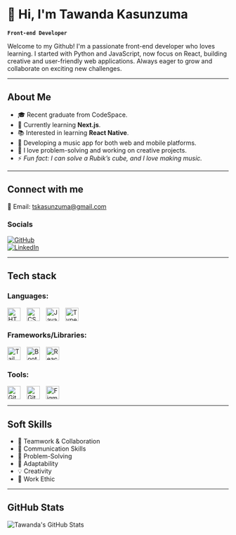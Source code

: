 # 👋 Hi, I'm Tawanda Kasunzuma

**`Front-end Developer`**

Welcome to my Github! I'm a passionate front-end developer who loves learning. I started with Python and JavaScript, now focus on React, building creative and user-friendly web applications. Always eager to grow and collaborate on exciting new challenges.

---

## About Me

- 🎓 Recent graduate from CodeSpace.
- 🌱 Currently learning **Next.js**. 
- 📚 Interested in learning **React Native**.
- 🧱 Developing a music app for both web and mobile platforms.  
- 🤖 I love problem-solving and working on creative projects.
- ⚡ *Fun fact: I can solve a Rubik’s cube, and I love making music.*

---

## Connect with me

📧 Email: [tskasunzuma@gmail.com](mailto:tskasunzuma@gmail.com)  

### Socials  

[![GitHub](https://img.shields.io/badge/-GitHub-181717?style=flat&logo=github&logoColor=white)](https://github.com/tawandakasunzuma)  
[![LinkedIn](https://img.shields.io/badge/-LinkedIn-blue?style=flat&logo=linkedin&logoColor=white)](https://www.linkedin.com/in/tawanda-kasunzuma/)  

---

## Tech stack

### Languages:

<p align="left">
  <img align="center" alt="HTML" width="30px" style="padding-right:10px;" src="https://cdn.jsdelivr.net/gh/devicons/devicon/icons/html5/html5-plain.svg" />
  <img align="center" alt="CSS" width="30px" style="padding-right:10px;" src="https://cdn.jsdelivr.net/gh/devicons/devicon/icons/css3/css3-plain.svg" />
  <img align="center" alt="JavaScript" width="30px" style="padding-right:10px;" src="https://cdn.jsdelivr.net/gh/devicons/devicon@latest/icons/javascript/javascript-original.svg" />
  <img align="center" alt="TypeScript" width="30px" style="padding-right:10px;" src="https://cdn.jsdelivr.net/gh/devicons/devicon@latest/icons/typescript/typescript-original.svg" />
</p>

### Frameworks/Libraries:

<p align="left">
  <img align="center" alt="Tailwind CSS" width="30px" style="padding-right:10px;" src="https://cdn.jsdelivr.net/gh/devicons/devicon@latest/icons/tailwindcss/tailwindcss-original.svg" />
  <img align="center" alt="Bootstrap" width="30px" style="padding-right:10px;" src="https://cdn.jsdelivr.net/gh/devicons/devicon@latest/icons/bootstrap/bootstrap-original.svg" />
  <img align="center" alt="React" width="30px" style="padding-right:10px;" src="https://cdn.jsdelivr.net/gh/devicons/devicon@latest/icons/react/react-original.svg" />
</p>

### Tools:

<p align="left">
  <img align="center" alt="Git" width="30px" style="padding-right:10px;" src="https://cdn.jsdelivr.net/gh/devicons/devicon/icons/git/git-original.svg" />
  <img align="center" alt="GitHub" width="30px" style="padding-right:10px;" src="https://cdn.jsdelivr.net/gh/devicons/devicon/icons/github/github-original.svg" />
  <img align="center" alt="Figma" width="30px" style="padding-right:10px;" src="https://cdn.jsdelivr.net/gh/devicons/devicon@latest/icons/figma/figma-original.svg" />
</p>
          
---

## Soft Skills

- 🤝 Teamwork & Collaboration
- 📢 Communication Skills
- 🎯 Problem-Solving
- 🚀 Adaptability
- 💡 Creativity
- 💪 Work Ethic

---

## GitHub Stats

![Tawanda's GitHub Stats](https://github-readme-stats.vercel.app/api?username=tawandakasunzuma&theme=graywhite&show_icons=true)
